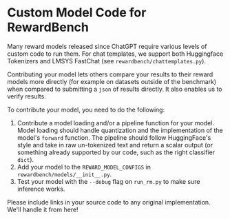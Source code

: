 # Custom Model Code for RewardBench

Many reward models released since ChatGPT require various levels of custom code to run them.
For chat templates, we support both Huggingface Tokenizers and LMSYS FastChat (see `rewardbench/chattemplates.py`).

Contributing your model lets others compare your results to their reward models more directly (for example on datasets outside of the benchmark) when compared to submitting a `json` of results directly. 
It also enables us to verify results.

To contribute your model, you need to do the following:
1. Contribute a model loading and/or a pipeline function for your model. Model loading should handle quantization and the implementation of the model's `forward` function. The pipeline should follow HuggingFace's style and take in raw un-tokenized text and return a scalar output (or something already supported by our code, such as the right classifier `dict`).
2. Add your model to the `REWARD_MODEL_CONFIGS` in `rewardbench/models/__init__.py`.
3. Test your model with the `--debug` flag on `run_rm.py` to make sure inference works.

Please include links in your source code to any original implementation.
We'll handle it from here!